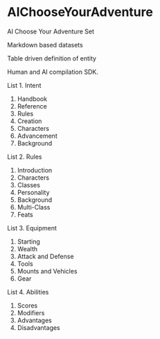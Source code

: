 # AIChooseYourAdventure
AI Choose Your Adventure Set

Markdown based datasets

Table driven definition of entity

Human and AI compilation SDK.

List 1. Intent
1. Handbook
2. Reference
3. Rules
4. Creation
5. Characters
6. Advancement
7. Background

List 2. Rules
1. Introduction
2. Characters
3. Classes
4. Personality
5. Background
6. Multi-Class
7. Feats

List 3. Equipment
1. Starting
2. Wealth
3. Attack and Defense
4. Tools
5. Mounts and Vehicles
6. Gear

List 4. Abilities
1. Scores
2. Modifiers
3. Advantages
4. Disadvantages

